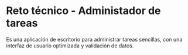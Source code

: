# Reto técnico - Administador de tareas

Es una aplicación de escritorio para administrar tareas sencillas, con una interfaz de usuario optimizada y validación de datos.
